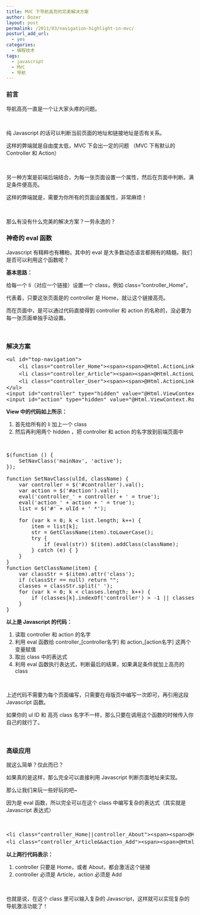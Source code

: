 ```yaml
---
title: MVC 下导航高亮的完美解决方案
author: Dozer
layout: post
permalink: /2011/03/navigation-highlight-in-mvc/
posturl_add_url:
  - yes
categories:
  - 编程技术
tags:
  - javascript
  - MVC
  - 导航
---
```


### <span id="i">前言</span>

导航高亮一直是一个让大家头疼的问题。

&nbsp;

纯 Javascript 的话可以判断当前页面的地址和链接地址是否有关系。

这样的弊端就是自由度太低，MVC 下会出一定的问题 （MVC 下有默认的 Controller 和 Action）

&nbsp;

另一种方案是前端后端结合，为每一张页面设置一个属性，然后在页面中判断。满足条件便高亮。

这样的弊端就是，需要为你所有的页面设置属性，非常麻烦！

&nbsp;

那么有没有什么完美的解决方案？一劳永逸的？

<!--more-->

### <span id="_eval">神奇的 eval 函数</span>

Javascript 有精粹也有糟粕，其中的 eval 是大多数动态语言都拥有的精髓。我们是否可以利用这个函数呢？

**基本思路：**

给每一个 li（对应一个链接）设置一个 class，例如 class=&#8221;controller_Home&#8221;，

代表着，只要这张页面是的 controller 是 Home，就让这个链接高亮。

而在页面中，是可以通过代码直接得到 controller 和 action 的名称的，没必要为每一张页面单独手动设置。

&nbsp;

### <span id="i-2">解决方案</span>

<pre class="brush:xml">&lt;ul id="top-navigation"&gt;
    &lt;li class="controller_Home"&gt;&lt;span&gt;&lt;span&gt;@Html.ActionLink("首页","Index","Home")&lt;/span&gt;&lt;/span&gt;&lt;/li&gt;
    &lt;li class="controller_Article"&gt;&lt;span&gt;&lt;span&gt;@Html.ActionLink("文章管理","Index","Article")&lt;/span&gt;&lt;/span&gt;&lt;/li&gt;
    &lt;li class="controller_User"&gt;&lt;span&gt;&lt;span&gt;@Html.ActionLink("用户管理","Index","User")&lt;/span&gt;&lt;/span&gt;&lt;/li&gt;
&lt;/ul&gt;
&lt;input id="controller" type="hidden" value="@Html.ViewContext.RouteData.Values["controller"]"/&gt;
&lt;input id="action" type="hidden" value="@Html.ViewContext.RouteData.Values["action"]"/&gt;</pre>

**View 中的代码如上所示：**

1.  首先给所有的 li 加上一个 class
2.  然后再利用两个 hidden ，把 controller 和 action 的名字放到前端页面中

&nbsp;

<pre class="brush:js">$(function () {
    SetNavClass('mainNav', 'active');
});

function SetNavClass(ulId, className) {
    var controller = $('#controller').val();
    var action = $('#action').val();
    eval('controller_' + controller + ' = true');
    eval('action_' + action + ' = true');
    list = $('#' + ulId + ' *');

    for (var k = 0; k &lt; list.length; k++) {
        item = list[k];
        str = GetClassName(item).toLowerCase();
        try {
            if (eval(str)) $(item).addClass(className);
        } catch (e) { }
    }
}
function GetClassName(item) {
    var classStr = $(item).attr('class');
    if (classStr == null) return "";
    classes = classStr.split(' ');
    for (var k = 0; k &lt; classes.length; k++) {
        if (classes[k].indexOf('controller') &gt; -1 || classes[k].indexOf('action') &gt; -1) return classes[k];
    }
}</pre>

**以上是 Javascript 的代码：**

1.  读取 controller 和 action 的名字
2.  利用 eval 函数给 controller\_[controller名字] 和 action\_[action名字] 这两个变量赋值
3.  取出 class 中的表达式
4.  利用 eval 函数执行表达式，判断最后的结果，如果满足条件就加上高亮的 class

&nbsp;

上述代码不需要为每个页面编写，只需要在母版页中编写一次即可，再引用这段 Javascript 函数。

如果你的 ul ID 和 高亮 class 名字不一样，那么只要在调用这个函数的时候传入你自己的就行了。

&nbsp;

### <span id="i-3">高级应用</span>

就这么简单？仅此而已？

如果真的是这样，那么完全可以直接利用 Javascript 判断页面地址来实现。

那么让我们来玩一些好玩的吧~

因为是 eval 函数，所以完全可以在这个 class 中编写复杂的表达式（其实就是 Javascript 表达式）

&nbsp;

<pre class="brush:xml">&lt;li class="controller_Home||controller_About"&gt;&lt;span&gt;&lt;span&gt;@Html.ActionLink("首页", "Index", "Home")&lt;/span&gt;&lt;/span&gt;&lt;/li&gt;
&lt;li class="controller_Article&&action_Add"&gt;&lt;span&gt;&lt;span&gt;@Html.ActionLink("文章管理", "Index", "Article")&lt;/span&gt;&lt;/span&gt;&lt;/li&gt;</pre>

**以上两行代码表示：**

1.  controller 只要是 Home，或者 About，都会激活这个链接
2.  controller 必须是 Article，action 必须是 Add

&nbsp;

也就是说，在这个 class 里可以输入复杂的 Javascript，这样就可以实现复杂的导航激活功能了！
